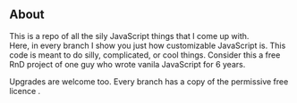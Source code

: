## About
This is a repo of all the sily JavaScript things that I come up with.    
Here, in every branch I show you just how customizable JavaScript is.
This code is meant to do silly, complicated, or cool things.
Consider this a free RnD project of one guy who wrote vanila JavaScript for 6 years.

Upgrades are welcome too.
Every branch has a copy of the permissive free licence .

